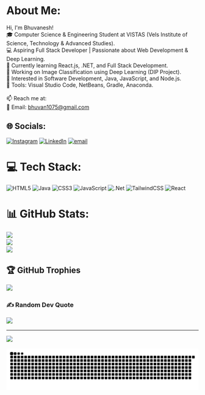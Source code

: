 # About Me:
 Hi, I'm Bhuvanesh!<br>🎓 Computer Science & Engineering Student at VISTAS (Vels Institute of Science, Technology & Advanced Studies).<br>💻 Aspiring Full Stack Developer | Passionate about Web Development & Deep Learning.<br>🚀 Currently learning React.js, .NET, and Full Stack Development.<br>🤖 Working on Image Classification using Deep Learning (DIP Project).<br>📌 Interested in Software Development, Java, JavaScript, and Node.js.<br>🔧 Tools: Visual Studio Code, NetBeans, Gradle, Anaconda.<br><br>📫 Reach me at:<br>📧 Email: bhuvan1075@gmail.com


## 🌐 Socials:
[![Instagram](https://img.shields.io/badge/Instagram-%23E4405F.svg?logo=Instagram&logoColor=white)](https://instagram.com/itz_bhuvan___) [![LinkedIn](https://img.shields.io/badge/LinkedIn-%230077B5.svg?logo=linkedin&logoColor=white)](https://linkedin.com/in/www.linkedin.com/in/bhuvanesh-v-4628282ab) [![email](https://img.shields.io/badge/Email-D14836?logo=gmail&logoColor=white)](mailto:bhuvan1075@gmail.com) 

# 💻 Tech Stack:
![HTML5](https://img.shields.io/badge/html5-%23E34F26.svg?style=for-the-badge&logo=html5&logoColor=white) ![Java](https://img.shields.io/badge/java-%23ED8B00.svg?style=for-the-badge&logo=openjdk&logoColor=white) ![CSS3](https://img.shields.io/badge/css3-%231572B6.svg?style=for-the-badge&logo=css3&logoColor=white) ![JavaScript](https://img.shields.io/badge/javascript-%23323330.svg?style=for-the-badge&logo=javascript&logoColor=%23F7DF1E) ![.Net](https://img.shields.io/badge/.NET-5C2D91?style=for-the-badge&logo=.net&logoColor=white) ![TailwindCSS](https://img.shields.io/badge/tailwindcss-%2338B2AC.svg?style=for-the-badge&logo=tailwind-css&logoColor=white) ![React](https://img.shields.io/badge/react-%2320232a.svg?style=for-the-badge&logo=react&logoColor=%2361DAFB)
# 📊 GitHub Stats:
![](https://github-readme-stats.vercel.app/api?username=Bhuvaneshpree&theme=dark&hide_border=false&include_all_commits=false&count_private=false)<br/>
![](https://nirzak-streak-stats.vercel.app/?user=Bhuvaneshpree&theme=dark&hide_border=false)<br/>
![](https://github-readme-stats.vercel.app/api/top-langs/?username=Bhuvaneshpree&theme=dark&hide_border=false&include_all_commits=false&count_private=false&layout=compact)

## 🏆 GitHub Trophies
![](https://github-profile-trophy.vercel.app/?username=Bhuvaneshpree&theme=radical&no-frame=false&no-bg=false&margin-w=4)

### ✍️ Random Dev Quote
![](https://quotes-github-readme.vercel.app/api?type=horizontal&theme=radical)

---
[![](https://visitcount.itsvg.in/api?id=Bhuvaneshpree&icon=0&color=0)](https://visitcount.itsvg.in)

<picture>
  <source media="(prefers-color-scheme: dark)" srcset="https://raw.githubusercontent.com/Bhuvaneshpree/Bhuvaneshpree/output/github-snake-dark.svg">
  <source media="(prefers-color-scheme: light)" srcset="https://raw.githubusercontent.com/Bhuvaneshpree/Bhuvaneshpree/output/github-snake.svg">
  <img alt="github-snake" src="https://raw.githubusercontent.com/Bhuvaneshpree/Bhuvaneshpree/output/github-snake.svg">
</picture>

